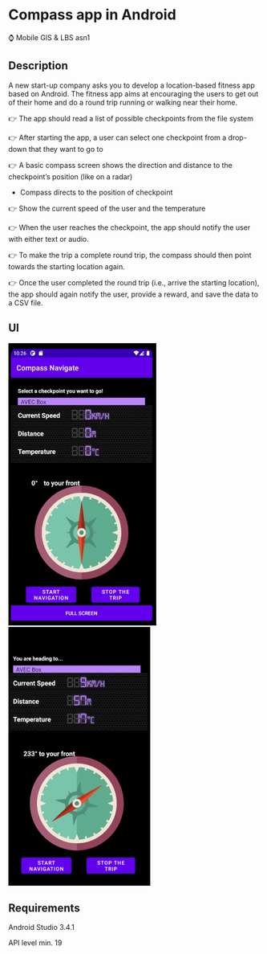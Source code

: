 # Compass app in Android

:watch: ​Mobile GIS & LBS asn1

## Description

A new start-up company asks you to develop a location-based fitness app based on Android.
The fitness app aims at encouraging the users to get out of their home and do a round trip
running or walking near their home.

:point_right: The app should read a list of possible checkpoints from the file system

:point_right: After starting the app, a user can select one checkpoint from a drop-down that they want to go to

:point_right: A basic compass screen shows the direction and distance to the checkpoint’s position
(like on a radar)

- Compass directs to the position of checkpoint

:point_right: ​Show the current speed of the user and the temperature

:point_right: ​When the user reaches the checkpoint, the app should notify the user with either text or audio. 

:point_right: ​To make the trip a complete round trip, the compass should then point towards the starting location again.

:point_right: ​Once the user completed the round trip (i.e., arrive the starting location), the app should again notify the user, provide a reward, and save the data to a CSV file. 

## UI

<img src="./example/screenshot.png" alt="screenshot" style="zoom:60%;" />

<img src="./example/screenshot3.png" alt="UI_Fullscreen" style="zoom:60%;" />

## Requirements

Android Studio 3.4.1 

API level min. 19

